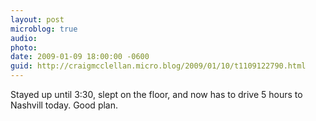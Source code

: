 ```yaml
---
layout: post
microblog: true
audio: 
photo: 
date: 2009-01-09 18:00:00 -0600
guid: http://craigmcclellan.micro.blog/2009/01/10/t1109122790.html
---
```

Stayed up until 3:30, slept on the floor, and now has to drive 5 hours to Nashvill today. Good plan.
